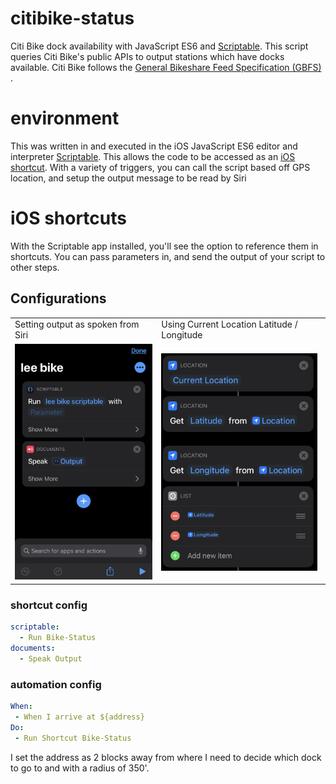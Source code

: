 # citibike-status
Citi Bike dock availability with JavaScript ES6 and [Scriptable](https://scriptable.app/). This script queries Citi Bike's public APIs to output stations which have docks available. Citi Bike follows the [General Bikeshare Feed Specification (GBFS)
](https://github.com/NABSA/gbfs/blob/master/gbfs.md).

# environment
This was written in and executed in the iOS JavaScript ES6 editor and interpreter [Scriptable](https://scriptable.app/). This allows the code to be accessed as an [iOS shortcut](https://support.apple.com/guide/shortcuts/welcome/ios). With a variety of triggers, you can call the script based off GPS location, and setup the output message to be read by Siri

# iOS shortcuts
With the Scriptable app installed, you'll see the option to reference them in shortcuts. You can pass parameters in, and send the output of your script to other steps.

## Configurations

<table>
  <tr>
    <td>Setting output as spoken from Siri</td>
    <td>Using Current Location Latitude / Longitude</td>
  </tr>
  <tr>
    <td><img src="./shortcut_speak.jpeg" width="250" /></td>
    <td><img src="./shortcut_current_location.jpeg" width="250" /></td>
  </tr>
</table>

### shortcut config
```yml
scriptable:
  - Run Bike-Status
documents:
  - Speak Output
```
### automation config
```yml
When:
 - When I arrive at ${address}
Do:
 - Run Shortcut Bike-Status
```
I set the address as 2 blocks away from where I need to decide which dock to go to and with a radius of 350'.
